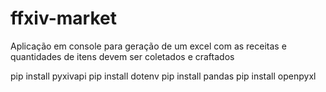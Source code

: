 # ffxiv-market
Aplicação em console para geração de um excel com as receitas e quantidades de itens devem ser coletados e craftados


pip install pyxivapi
pip install dotenv
pip install pandas
pip install openpyxl